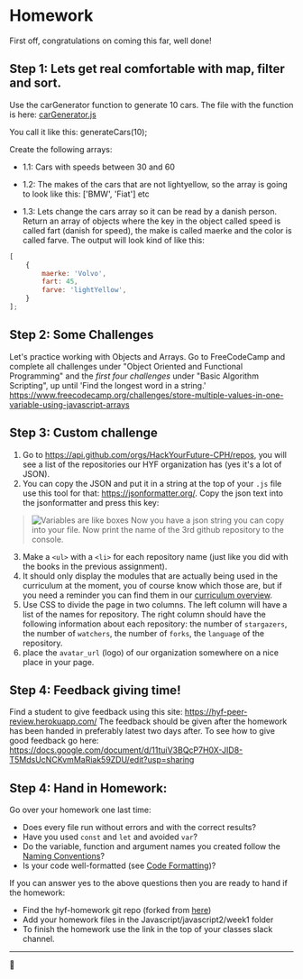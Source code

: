 # Homework

First off, congratulations on coming this far, well done!

## Step 1: Lets get real comfortable with map, filter and sort.

Use the carGenerator function to generate 10 cars. The file with the function is here: 
[carGenerator.js](/JavaScript2/Week4/assets/carGenerator.js)

You call it like this: 
generateCars(10);

Create the following arrays:

- 1.1: Cars with speeds between 30 and 60

- 1.2: The makes of the cars that are not lightyellow, so the array is going to look like this: ['BMW', 'Fiat'] etc

- 1.3: Lets change the cars array so it can be read by a danish person. Return an array of objects where the key in the object called speed is called fart (danish for speed), the make is called maerke and the color is called farve. The output will look kind of like this:

```js
[
    {
        maerke: 'Volvo',
        fart: 45,
        farve: 'lightYellow',
    }
];
```


## Step 2: Some Challenges
Let's practice working with Objects and Arrays. Go to FreeCodeCamp and complete all challenges under "Object Oriented and Functional Programming" and the _first four challenges_ under "Basic Algorithm Scripting", up until 'Find the longest word in a string.'
https://www.freecodecamp.org/challenges/store-multiple-values-in-one-variable-using-javascript-arrays

## Step 3: Custom challenge 
1. Go to https://api.github.com/orgs/HackYourFuture-CPH/repos, you will see a list of the repositories our HYF organization has (yes it's a lot of JSON).
2. You can copy the JSON and put it in a string at the top of your `.js` file use this tool for that: https://jsonformatter.org/. Copy the json text into the jsonformatter and press this key:
> ![Variables are like boxes](./assets/jsonformatter.PNG)
Now you have a json string you can copy into your file. Now print the name of the 3rd github repository to the console.
3. Make a `<ul>` with a `<li>` for each repository name (just like you did with the books in the previous assignment).
4. It should only display the modules that are actually being used in the curriculum at the moment, you of course know which those are, but if you need a reminder you can find them in our [curriculum overview](https://github.com/HackYourFuture/curriculum).
5. Use CSS to divide the page in two columns. The left column will have a list of the names for repository. The right column should have the following information about each repository: the number of `stargazers`, the number of `watchers`, the number of `forks`, the `language` of the repository.
6. place the `avatar_url` (logo) of our organization somewhere on a nice place in your page.

## Step 4: Feedback giving time!
Find a student to give feedback using this site: https://hyf-peer-review.herokuapp.com/
The feedback should be given after the homework has been handed in preferably latest two days after. To see how to give good feedback go here: https://docs.google.com/document/d/11tuiV3BQcP7H0X-JID8-T5MdsUcNCKvmMaRiak59ZDU/edit?usp=sharing

## Step 4: Hand in Homework:
Go over your homework one last time:

- Does every file run without errors and with the correct results?
- Have you used `const` and `let` and avoided `var`?
- Do the variable, function and argument names you created follow the [Naming Conventions](https://github.com/HackYourFuture/fundamentals/blob/master/fundamentals/naming_conventions.md)?
- Is your code well-formatted (see [Code Formatting](https://github.com/HackYourFuture/fundamentals/blob/master/fundamentals/naming_conventions.md))?

If you can answer yes to the above questions then you are ready to hand if the homework:
* Find the hyf-homework git repo (forked from [here](https://github.com/HackYourFuture-CPH/hyf-homework))
* Add your homework files in the Javascript/javascript2/week1 folder
* To finish the homework use the link in the top of your classes slack channel. 
---

🎉

